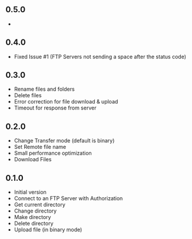 ## 0.5.0

-

## 0.4.0

- Fixed Issue #1 (FTP Servers not sending a space after the status code)

## 0.3.0

- Rename files and folders
- Delete files
- Error correction for file download & upload
- Timeout for response from server

## 0.2.0

- Change Transfer mode (default is binary)
- Set Remote file name
- Small performance optimization
- Download Files

## 0.1.0

- Initial version
- Connect to an FTP Server with Authorization
- Get current directory
- Change directory
- Make directory
- Delete directory
- Upload file (in binary mode)
